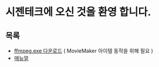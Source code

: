 시젠테크에 오신 것을 환영 합니다.
==================================

## 목록
- [ffmpeg.exe 다운로드](https://cizentech-my.sharepoint.com/:u:/p/mason/EajRB085ff5CgRobxDNkaDcB7NYoTkxoIPWR1WePq6Nd0w?e=tYsd7b)
  ( MovieMaker 아이템 동작을 위해 필요 )
- [매뉴얼](https://cizentech-my.sharepoint.com/:b:/p/mason/EZm5lmQgAVpEsMh447Zg2lMBga-YJM1tdY_3DugnHwO_JQ?e=QSA8iq)

